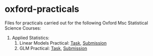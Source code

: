 # oxford-practicals
Files for practicals carried out for the following Oxford Msc Statistical Science Courses:

1. Applied Statistics:
     1. Linear Models Practical: [Task](Linear-Models-marked-practical-questions.pdf), [Submission](Linear-Models-marked-practical.pdf)
     2. GLM Practical: [Task](GLM-assessed-practical-questions.pdf), [Submission](GLM-assessed-Practical.pdf)
